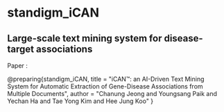 # standigm_iCAN

## Large-scale text mining system for disease-target associations 

Paper : 

@preparing{standigm_iCAN,
    title = "iCAN™: an AI-Driven Text Mining System for Automatic Extraction of Gene-Disease Associations from Multiple Documents",
    author = "Chanung Jeong and
    		   Youngsang Paik and
    		   Yechan Ha and
    		   Tae Yong Kim and 
    		   Hee Jung Koo"
}
